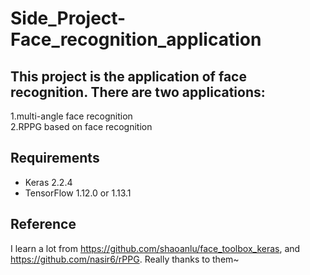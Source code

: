 # Side_Project-Face_recognition_application
## This project is the application of face recognition. There are two applications:
1.multi-angle face recognition
<br>2.RPPG based on face recognition

## Requirements
- Keras 2.2.4
- TensorFlow 1.12.0 or 1.13.1

## Reference
I learn a lot from https://github.com/shaoanlu/face_toolbox_keras, and https://github.com/nasir6/rPPG. Really thanks to them~
